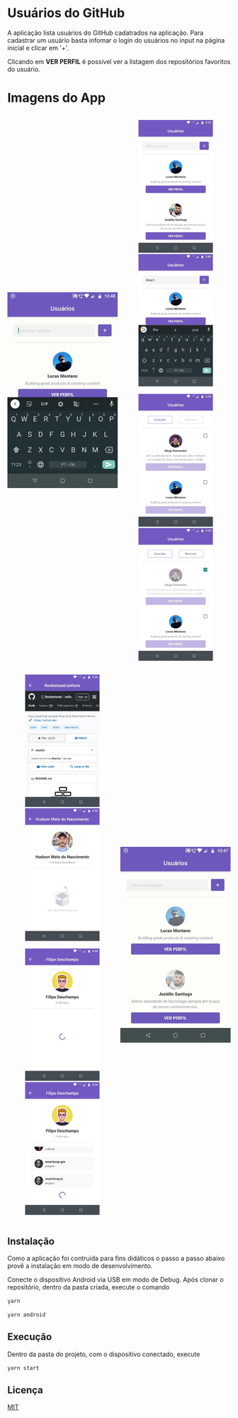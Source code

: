 # Usuários do GitHub

A aplicação lista usuários do GitHub cadatrados na aplicação. Para cadastrar um usuário basta infomar o login do usuários no input na página inicial e clicar em '+'.

Clicando em <strong>VER PERFIL</strong> é possível ver a listagem dos repositórios favoritos do usuário.

<!-- # App
<p align="center">
  <img src=".github/github-users.gif" width="300px"} />
</p> -->

# Imagens do App
<div style="display: flex; align-items: center; justify-content: center">
  <div style="margin-right: 8px">
    <img src=".github/github-users-2.gif" width="350px"} />
  </div>
  <div width="10%">
    <p align="center">
      <img src=".github/user-list.jpg" width="168px" style="margin: 0 2px"} />
      <img src=".github/add-user.jpg" width="168px" style="margin: 0 2px"} />
    </p>
    <p align="center">
      <img src=".github/mark-user-to-remove.jpg" width="168px" style="margin: 0 2px"} />
      <img src=".github/remove-user.jpg" width="168px" style="margin: 0 2px"} />
    </p>
  </div>
</div>
<div style="display: flex; align-items: center; justify-content: center">
  <div width="10%">
    <p align="center">
      <img src=".github/open-repository.jpg" width="168px" style="margin: 0 2px"} />
      <img src=".github/without-starred-list.jpg" width="168px" style="margin: 0 2px"} />
    </p>
    <p align="center">
      <img src=".github/loading-starred-list.jpg" width="168px" style="margin: 0 2px"} />
      <img src=".github/view-starred-list.jpg" width="168px" style="margin: 0 2px"} />
    </p>
  </div>
   <div style="margin-left: 8px">
    <img src=".github/github-users-1.gif" width="350px"} />
  </div>
</div>

>

## Instalação

Como a aplicação foi contruída para fins didáticos o passo a passo abaixo provê a instalação em modo de desenvolvimento.

Conecte o dispositivo Android via USB em modo de Debug. Após clonar o repositório, dentro da pasta criada, execute o comando

```bash
yarn
```
```bash
yarn android
```

## Execução

Dentro da pasta do projeto, com o dispositivo conectado, execute

```bash
yarn start
```

## Licença
[MIT](https://choosealicense.com/licenses/mit/)
